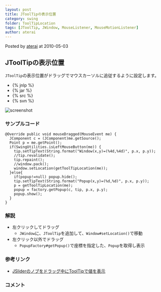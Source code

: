 ```yaml
---
layout: post
title: JToolTipの表示位置
category: swing
folder: ToolTipLocation
tags: [JToolTip, JWindow, MouseListener, MouseMotionListener]
author: aterai
---
```


Posted by [aterai](http://terai.xrea.jp/aterai.html) at 2010-05-03

## JToolTipの表示位置
`JToolTip`の表示位置がドラッグでマウスカーソルに追従するように設定します。

- {% jnlp %}
- {% jar %}
- {% src %}
- {% svn %}

<!-- dummy comment line for breaking list -->

![screenshot](http://lh5.ggpht.com/_9Z4BYR88imo/TQTVoUwnbfI/AAAAAAAAAn8/lAHqv08RJKA/s800/ToolTipLocation.png)

### サンプルコード
<pre class="prettyprint"><code>@Override public void mouseDragged(MouseEvent me) {
  JComponent c = (JComponent)me.getSource();
  Point p = me.getPoint();
  if(SwingUtilities.isLeftMouseButton(me)) {
    tip.setTipText(String.format("Window(x,y)=(%4d,%4d)", p.x, p.y));
    //tip.revalidate();
    tip.repaint();
    //window.pack();
    window.setLocation(getToolTipLocation(me));
  }else{
    if(popup!=null) popup.hide();
    tip.setTipText(String.format("Popup(x,y)=(%d,%d)", p.x, p.y));
    p = getToolTipLocation(me);
    popup = factory.getPopup(c, tip, p.x, p.y);
    popup.show();
  }
}
</code></pre>

### 解説
- 左クリックしてドラッグ
    - `JWindow`に、`JToolTip`を追加して、`Window#setLocation()`で移動
- 左クリック以外でドラッグ
    - `PopupFactory#getPopup()`で座標を指定した、`Popup`を取得し表示

<!-- dummy comment line for breaking list -->

### 参考リンク
- [JSliderのノブをドラッグ中にToolTipで値を表示](http://terai.xrea.jp/Swing/SliderToolTips.html)

<!-- dummy comment line for breaking list -->

### コメント
